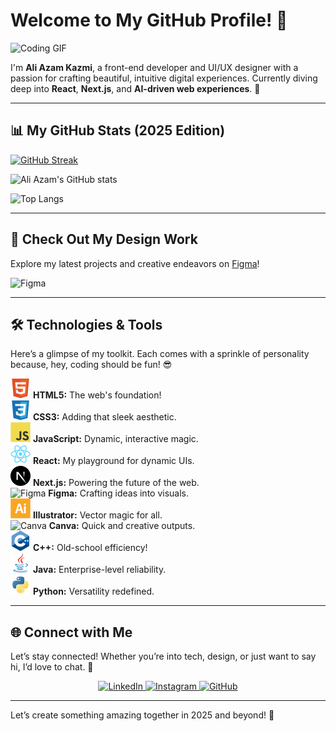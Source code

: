 # Welcome to My GitHub Profile! 👋

![Coding GIF](https://media.giphy.com/media/h0Cq1ClzO3UpupFPjP/giphy.gif?cid=790b76111eiez6s96yf7yd04h6lazwg2hno4jdzkscjei1h3&ep=v1_gifs_search&rid=giphy.gif&ct=g)

I'm **Ali Azam Kazmi**, a front-end developer and UI/UX designer with a passion for crafting beautiful, intuitive digital experiences. Currently diving deep into **React**, **Next.js**, and **AI-driven web experiences**. 🚀

---

## 📊 My GitHub Stats (2025 Edition)

[![GitHub Streak](https://streak-stats.demolab.com?user=aliazam1291&theme=blueberry&hide_border=true&background=333333&currStreakNum=FFA500&sideNums=FFA500&ring=FFA500&fire=FFA500)](https://git.io/streak-stats)


![Ali Azam's GitHub stats](https://github-readme-stats.vercel.app/api?username=aliazam1291&show_icons=true&count_private=true&text_color=FFFFFF&hide_border=true&bg_color=333333&title_color=FFA500&icon_color=FFA500&hide_title=true&line_height=24)

![Top Langs](https://github-readme-stats.vercel.app/api/top-langs/?username=aliazam1291&langs_count=8&count_private=true&layout=compact&hide_border=true&bg_color=202124&title_color=FFA588&text_color=FFFFFF)

---

## 💼 Check Out My Design Work

Explore my latest projects and creative endeavors on [Figma](https://www.figma.com/design/mmfcZIoZ4VeUidOXDIP3OD/My-design-Portfolio?node-id=1-94&t=DdTFDB5v7LMPPjXS-1)!

<img src="https://www.vectorlogo.zone/logos/figma/figma-icon.svg" alt="Figma" width="32" height="32">

---

## 🛠️ Technologies & Tools

Here’s a glimpse of my toolkit. Each comes with a sprinkle of personality because, hey, coding should be fun! 😎

<p align="left">
  <img src="https://raw.githubusercontent.com/devicons/devicon/master/icons/html5/html5-original.svg" alt="HTML5" width="32" height="32"/> <b>HTML5:</b> The web's foundation!<br/>
  <img src="https://raw.githubusercontent.com/devicons/devicon/master/icons/css3/css3-original.svg" alt="CSS3" width="32" height="32"/> <b>CSS3:</b> Adding that sleek aesthetic.<br/>
  <img src="https://raw.githubusercontent.com/devicons/devicon/master/icons/javascript/javascript-original.svg" alt="JavaScript" width="32" height="32"/> <b>JavaScript:</b> Dynamic, interactive magic.<br/>
  <img src="https://raw.githubusercontent.com/devicons/devicon/master/icons/react/react-original.svg" alt="React" width="32" height="32"/> <b>React:</b> My playground for dynamic UIs.<br/>
  <img src="https://raw.githubusercontent.com/devicons/devicon/master/icons/nextjs/nextjs-original.svg" alt="Next.js" width="32" height="32"/> <b>Next.js:</b> Powering the future of the web.<br/>
  <img src="https://www.vectorlogo.zone/logos/figma/figma-icon.svg" alt="Figma" width="32" height="32"/> <b>Figma:</b> Crafting ideas into visuals.<br/>
  <img src="https://raw.githubusercontent.com/devicons/devicon/master/icons/illustrator/illustrator-plain.svg" alt="Illustrator" width="32" height="32"/> <b>Illustrator:</b> Vector magic for all.<br/>
  <img src="https://cdn.jsdelivr.net/npm/simple-icons@v3/icons/canva.svg" alt="Canva" width="32" height="32"/> <b>Canva:</b> Quick and creative outputs.<br/>
  <img src="https://raw.githubusercontent.com/devicons/devicon/master/icons/cplusplus/cplusplus-original.svg" alt="C++" width="32" height="32"/> <b>C++:</b> Old-school efficiency!<br/>
  <img src="https://raw.githubusercontent.com/devicons/devicon/master/icons/java/java-original.svg" alt="Java" width="32" height="32"/> <b>Java:</b> Enterprise-level reliability.<br/>
  <img src="https://raw.githubusercontent.com/devicons/devicon/master/icons/python/python-original.svg" alt="Python" width="32" height="32"/> <b>Python:</b> Versatility redefined.<br/>
</p>

---

## 🌐 Connect with Me

Let’s stay connected! Whether you’re into tech, design, or just want to say hi, I’d love to chat. 💬

<p align="center">
  <a href="https://www.linkedin.com/in/ali-azam-kazmi/">
    <img src="https://raw.githubusercontent.com/rahulbanerjee26/githubAboutMeGenerator/main/icons/linked-in-alt.svg" alt="LinkedIn" width="32" height="32"/>
  </a>
  <a href="https://instagram.com/smaak.ux">
    <img src="https://user-images.githubusercontent.com/75165587/119674243-ad12f680-be59-11eb-9416-7b00e0b992df.png" alt="Instagram" width="32" height="32"/>
  </a>
  <a href="https://github.com/aliazam1291">
    <img src="https://raw.githubusercontent.com/rahulbanerjee26/githubAboutMeGenerator/main/icons/github.svg" alt="GitHub" width="32" height="32"/>
  </a>
</p>

---

Let’s create something amazing together in 2025 and beyond! 🚀
